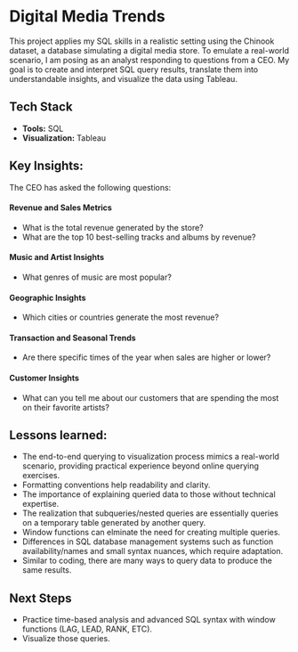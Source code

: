 # Digital Media Trends

This project applies my SQL skills in a realistic setting using the Chinook dataset, a database simulating a digital media store. To emulate a real-world scenario, I am posing as an analyst responding to questions from a CEO. My goal is to create and interpret SQL query results, translate them into understandable insights, and visualize the data using Tableau.

## Tech Stack
- **Tools:** SQL
- **Visualization:** Tableau


## Key Insights:
The CEO has asked the following questions:
#### Revenue and Sales Metrics
- What is the total revenue generated by the store?
- What are the top 10 best-selling tracks and albums by revenue?

#### Music and Artist Insights
- What genres of music are most popular?

#### Geographic Insights
- Which cities or countries generate the most revenue?

#### Transaction and Seasonal Trends
- Are there specific times of the year when sales are higher or lower?

#### Customer Insights
- What can you tell me about our customers that are spending the most on their favorite artists?

## Lessons learned:
- The end-to-end querying to visualization process mimics a real-world scenario, providing practical experience beyond online querying exercises.
- Formatting conventions help readability and clarity.
- The importance of explaining queried data to those without technical expertise.
- The realization that subqueries/nested queries are essentially queries on a temporary table generated by another query.
- Window functions can elminate the need for creating multiple queries. 
- Differences in SQL database management systems such as function availability/names and small syntax nuances, which require adaptation.
- Similar to coding, there are many ways to query data to produce the same results.

## Next Steps
- Practice time-based analysis and advanced SQL syntax with window functions (LAG, LEAD, RANK, ETC).
- Visualize those queries.